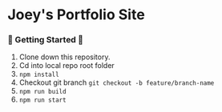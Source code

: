 # Joey's Portfolio Site

### :tada: Getting Started :tada:

1. Clone down this repository.
2. Cd into local repo root folder
3.   `npm install`
4. Checkout git branch `git checkout -b feature/branch-name`
5.  `npm run build`
6. `npm run start`
